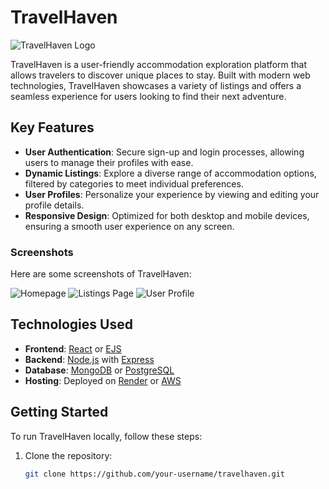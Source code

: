 # TravelHaven

![TravelHaven Logo](link_to_logo_image) <!-- Add your logo image link if you have one -->

TravelHaven is a user-friendly accommodation exploration platform that allows travelers to discover unique places to stay. Built with modern web technologies, TravelHaven showcases a variety of listings and offers a seamless experience for users looking to find their next adventure.

## Key Features

- **User Authentication**: Secure sign-up and login processes, allowing users to manage their profiles with ease.
- **Dynamic Listings**: Explore a diverse range of accommodation options, filtered by categories to meet individual preferences.
- **User Profiles**: Personalize your experience by viewing and editing your profile details.
- **Responsive Design**: Optimized for both desktop and mobile devices, ensuring a smooth user experience on any screen.

### Screenshots

Here are some screenshots of TravelHaven:

![Homepage](assets/homepage_screenshot.png) <!-- Replace with your image path -->
![Listings Page](assets/listings_page_screenshot.png) <!-- Replace with your image path -->
![User Profile](assets/user_profile_screenshot.png) <!-- Replace with your image path -->

## Technologies Used

- **Frontend**: [React](https://reactjs.org/) or [EJS](https://ejs.co/)
- **Backend**: [Node.js](https://nodejs.org/) with [Express](https://expressjs.com/)
- **Database**: [MongoDB](https://www.mongodb.com/) or [PostgreSQL](https://www.postgresql.org/)
- **Hosting**: Deployed on [Render](https://render.com/) or [AWS](https://aws.amazon.com/)

## Getting Started

To run TravelHaven locally, follow these steps:

1. Clone the repository:
   ```bash
   git clone https://github.com/your-username/travelhaven.git

